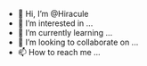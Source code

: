 - 👋 Hi, I’m @Hiracule
- 👀 I’m interested in ...
- 🌱 I’m currently learning ...
- 💞️ I’m looking to collaborate on ...
- 📫 How to reach me ...

<!---
Hiracule/Hiracule is a ✨ special ✨ repository because its `README.md` (this file) appears on your GitHub profile.
You can click the Preview link to take a look at your changes.
--->
